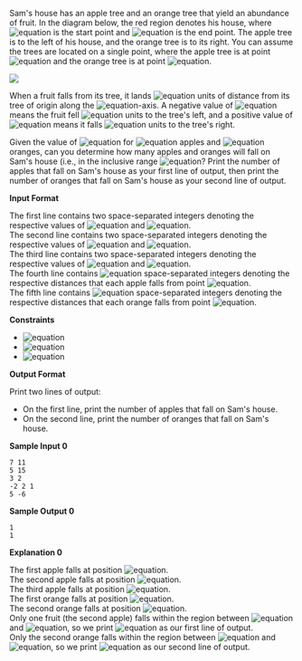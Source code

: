 Sam's house has an apple tree and an orange tree that yield an abundance of fruit. In the diagram below, the red region denotes his house, where ![equation](http://latex.codecogs.com/svg.latex?\inline&space;s) is the start point and ![equation](http://latex.codecogs.com/svg.latex?\inline&space;t) is the end point. The apple tree is to the left of his house, and the orange tree is to its right. You can assume the trees are located on a single point, where the apple tree is at point ![equation](http://latex.codecogs.com/svg.latex?\inline&space;a) and the orange tree is at point ![equation](http://latex.codecogs.com/svg.latex?\inline&space;b).

![](https://github.com/avtomato/HackerRank/blob/master/Algorithms/img/1474218925-f2a791d52c-Appleandorange2.png)

When a fruit falls from its tree, it lands ![equation](http://latex.codecogs.com/svg.latex?\inline&space;d) units of distance from its tree of origin along the ![equation](http://latex.codecogs.com/svg.latex?\inline&space;x)-axis. A negative value of ![equation](http://latex.codecogs.com/svg.latex?\inline&space;d) means the fruit fell ![equation](http://latex.codecogs.com/svg.latex?\inline&space;d) units to the tree's left, and a positive value of ![equation](http://latex.codecogs.com/svg.latex?\inline&space;d) means it falls ![equation](http://latex.codecogs.com/svg.latex?\inline&space;d) units to the tree's right.

Given the value of ![equation](http://latex.codecogs.com/svg.latex?\inline&space;d) for ![equation](http://latex.codecogs.com/svg.latex?\inline&space;m) apples and ![equation](http://latex.codecogs.com/svg.latex?\inline&space;n) oranges, can you determine how many apples and oranges will fall on Sam's house (i.e., in the inclusive range ![equation](http://latex.codecogs.com/svg.latex?\inline&space;[s,t])? Print the number of apples that fall on Sam's house as your first line of output, then print the number of oranges that fall on Sam's house as your second line of output.

__Input Format__

The first line contains two space-separated integers denoting the respective values of ![equation](http://latex.codecogs.com/svg.latex?\inline&space;s) and ![equation](http://latex.codecogs.com/svg.latex?\inline&space;t).<br> 
The second line contains two space-separated integers denoting the respective values of ![equation](http://latex.codecogs.com/svg.latex?\inline&space;a) and ![equation](http://latex.codecogs.com/svg.latex?\inline&space;b).<br> 
The third line contains two space-separated integers denoting the respective values of ![equation](http://latex.codecogs.com/svg.latex?\inline&space;m) and ![equation](http://latex.codecogs.com/svg.latex?\inline&space;n).<br> 
The fourth line contains ![equation](http://latex.codecogs.com/svg.latex?\inline&space;m) space-separated integers denoting the respective distances that each apple falls from point ![equation](http://latex.codecogs.com/svg.latex?\inline&space;a).<br> 
The fifth line contains ![equation](http://latex.codecogs.com/svg.latex?\inline&space;n) space-separated integers denoting the respective distances that each orange falls from point ![equation](http://latex.codecogs.com/svg.latex?\inline&space;b).

__Constraints__
* ![equation](https://latex.codecogs.com/svg.latex?\inline&space;1&space;\le&space;s,t,a,b,m,n&space;\le&space;10^5)
* ![equation](https://latex.codecogs.com/svg.latex?\inline&space;-10^5&space;\le&space;d&space;\le&space;10^5)
* ![equation](https://latex.codecogs.com/svg.latex?\inline&space;a&space;<&space;s&space;<&space;t&space;<&space;b)

__Output Format__

Print two lines of output:
* On the first line, print the number of apples that fall on Sam's house.
* On the second line, print the number of oranges that fall on Sam's house.

__Sample Input 0__
```commandline
7 11
5 15
3 2
-2 2 1
5 -6
```
__Sample Output 0__
```commandline
1
1
```
__Explanation 0__

The first apple falls at position ![equation](https://latex.codecogs.com/svg.latex?\inline&space;5&space;-&space;2&space;=&space;3).<br> 
The second apple falls at position ![equation](https://latex.codecogs.com/svg.latex?\inline&space;5&space;+&space;2&space;=&space;7).<br> 
The third apple falls at position ![equation](https://latex.codecogs.com/svg.latex?\inline&space;5&space;+&space;1&space;=&space;6).<br> 
The first orange falls at position ![equation](https://latex.codecogs.com/svg.latex?\inline&space;15&space;+&space;5&space;=&space;20).<br> 
The second orange falls at position ![equation](https://latex.codecogs.com/svg.latex?\inline&space;15&space;-&space;6&space;=&space;9).<br> 
Only one fruit (the second apple) falls within the region between ![equation](http://latex.codecogs.com/svg.latex?\inline&space;7) and ![equation](http://latex.codecogs.com/svg.latex?\inline&space;11), so we print ![equation](http://latex.codecogs.com/svg.latex?\inline&space;1) as our first line of output.<br> 
Only the second orange falls within the region between ![equation](http://latex.codecogs.com/svg.latex?\inline&space;7) and ![equation](http://latex.codecogs.com/svg.latex?\inline&space;11), so we print ![equation](http://latex.codecogs.com/svg.latex?\inline&space;1) as our second line of output.